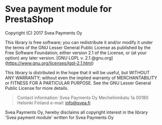 Svea payment module for PrestaShop
==================================

Copyright (C) 2017 Svea Payments Oy

This library is free software; you can redistribute it and/or modify it under the terms of the GNU Lesser General Public
License as published by the Free Software Foundation; either version 2.1 of the License, or (at your option) any later
version. [GNU LGPL v. 2.1 @gnu.org] (https://www.gnu.org/licenses/lgpl-2.1.html)

This library is distributed in the hope that it will be useful, but WITHOUT ANY WARRANTY; without even the implied
warranty of MERCHANTABILITY or FITNESS FOR A PARTICULAR PURPOSE. See the GNU Lesser General Public License for more
details.

> Contact information:
Svea Payments Oy
Mechelininkatu 1a
00180 Helsinki
Finland
e-mail: info@svea.fi

Svea Payments Oy, hereby disclaims all copyright interest in the library 'Svea payment module' written for
Svea Payments Oy